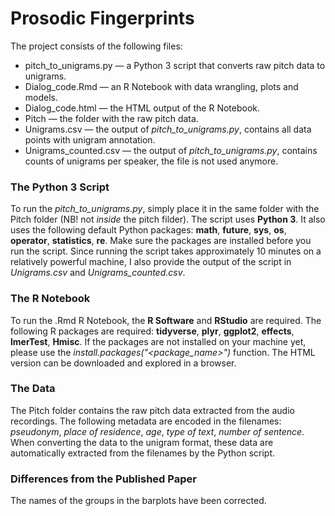 # Prosodic Fingerprints
The project consists of the following files:

- pitch_to_unigrams.py — a Python 3 script that converts raw pitch data to unigrams.
- Dialog_code.Rmd — an R Notebook with data wrangling, plots and models.
- Dialog_code.html — the HTML output of the R Notebook.
- Pitch — the folder with the raw pitch data.
- Unigrams.csv — the output of *pitch_to_unigrams.py*, contains all data points with unigram annotation.
- Unigrams_counted.csv — the output of *pitch_to_unigrams.py*, contains counts of unigrams per speaker, the file is not used anymore.

### The Python 3 Script
To run the *pitch_to_unigrams.py*, simply place it in the same folder with the Pitch folder (NB! not *inside* the pitch filder). The script uses **Python 3**. It also uses the following default Python packages: **math**, **future**, **sys**, **os**, **operator**, **statistics**, **re**. Make sure the packages are installed before you run the script. Since running the script takes approximately 10 minutes on a relatively powerful machine, I also provide the output of the script in *Unigrams.csv* and *Unigrams_counted.csv*.

### The R Notebook
To run the .Rmd R Notebook, the **R Software** and **RStudio** are required. The following R packages are required: **tidyverse**, **plyr**, **ggplot2**, **effects**, **lmerTest**, **Hmisc**. If the packages are not installed on your machine yet, please use the *install.packages("<package_name>")* function.
The HTML version can be downloaded and explored in a browser.

### The Data
The Pitch folder contains the raw pitch data extracted from the audio recordings. The following metadata are encoded in the filenames: *pseudonym*, *place of residence*, *age*, *type of text*, *number of sentence*. When converting the data to the unigram format, these data are automatically extracted from the filenames by the Python script.

### Differences from the Published Paper
The names of the groups in the barplots have been corrected.
